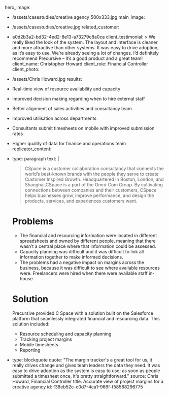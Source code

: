 hero_image:
  - /assets/casestudies/creative agency_500x333.jpg
main_image:
  - /assets/casestudies/creative.jpg
related_customer:
  - a0d2b3a2-bd32-4ed2-8e13-a73279c8a0ca
client_testimonial: >
  We really liked the look of the system. The layout and interface is cleaner and more attractive than
  other systems. It was easy to drive adoption, as it’s easy to use. We’re already seeing a lot of
  changes. I’d definitely recommend Precursive – it’s a good product and a great team!
client_name: Christopher Howard
client_role: Financial Controller
client_photo:
  - /assets/Chris Howard.jpg
results:
  - Real-time view of resource availability and capacity
  - Improved decision making regarding when to hire external staff
  - Better alignment of sales activities and consultancy team
  - Improved utilisation across departments
  - Consultants submit timesheets on mobile with improved submission rates
  - Higher quality of data for finance and operations team
replicator_content:
  - 
    type: paragraph
    text: |
      > CSpace is a customer collaboration consultancy that connects the world’s best-known brands with the people they serve to create Customer Inspired Growth. Headquartered in Boston, London, and Shanghai,CSpace is a part of the Omni-Com Group. By cultivating connections between companies and their customers, CSpace helps businesses grow, improve performance, and design the products, services, and experiences customers want.
      
      # Problems
      
      + The financial and resourcing information were located in different spreadsheets and owned by different people, meaning that there wasn’t a central place where that information could be assessed.
        
      + Capacity planning was difficult and it was difficult to link all information together to make informed decisions.
       
      + The problems had a negative impact on margins across the business, because it was difficult to see where available resources were. Freelancers were hired when there were available staff in-house.
      
      # Solution
      
      Precursive provided C Space with a solution built on the Salesforce platform that seamlessly integrated financial and resourcing data. This solution included:
      
      + Resource scheduling and capacity planning
      + Tracking project margins
      + Mobile timesheets
      + Reporting
  - 
    type: blockquote
    quote: "The margin tracker's a great tool for us, it really drives change and gives team leaders the data they need. It was easy to drive adoption as the system is easy to use; as soon as people submitted a timesheet once, it's pretty straightforward."
    source: Chris Howard, Financial Controller
title: Accurate view of project margins for a creative agency
id: f38eb52e-c0d7-4ca1-969f-f58588296775
